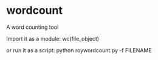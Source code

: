 # wordcount
A word counting tool

Import it as a module: wc(file_object)

or run it as a script: python roywordcount.py -f FILENAME


